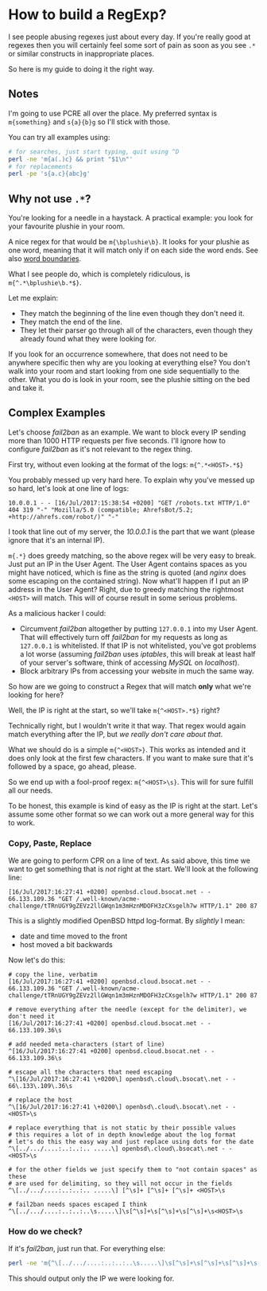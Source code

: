 # How to build a RegExp?

I see people abusing regexes just about every day.
If you're really good at regexes then you will certainly feel some sort of pain
as soon as you see `.*` or similar constructs in inappropriate places.

So here is my guide to doing it the right way.

## Notes

I'm going to use PCRE all over the place.
My preferred syntax is `m{something}` and `s{a}{b}g` so I'll stick with those.

You can try all examples using:

```bash
# for searches, just start typing, quit using ^D
perl -ne 'm{a(.)c} && print "$1\n"'
# for replacements
perl -pe 's{a.c}{abc}g'
```

## Why not use `.*`?

You're looking for a needle in a haystack.
A practical example: you look for your favourite plushie in your room.

A nice regex for that would be `m{\bplushie\b}`.
It looks for your plushie as one word, meaning that it will match only if on
each side the word ends.
See also [word
boundaries](http://www.regular-expressions.info/wordboundaries.html).

What I see people do, which is completely ridiculous, is
`m{^.*\bplushie\b.*$}`.

Let me explain:

* They match the beginning of the line even though they don't need it.
* They match the end of the line.
* They let their parser go through all of the characters, even though they
  already found what they were looking for.

If you look for an occurrence somewhere, that does not need to be anywhere
specific then why are you looking at everything else?
You don't walk into your room and start looking from one side sequentially to
the other.
What you do is look in your room, see the plushie sitting on the bed and take
it.

## Complex Examples

Let's choose *fail2ban* as an example.
We want to block every IP sending more than 1000 HTTP requests per five
seconds.
I'll ignore how to configure *fail2ban* as it's not relevant to the regex
thing.

First try, without even looking at the format of the logs: `m{^.*<HOST>.*$}`

You probably messed up very hard here.
To explain why you've messed up so hard, let's look at one line of logs:

```text
10.0.0.1 - - [16/Jul/2017:15:38:54 +0200] "GET /robots.txt HTTP/1.0" 404 319 "-" "Mozilla/5.0 (compatible; AhrefsBot/5.2; +http://ahrefs.com/robot/)" "-"
```

I took that line out of my server, the *10.0.0.1* is the part that we want
(please ignore that it's an internal IP).

`m{.*}` does greedy matching, so the above regex will be very easy to break.
Just put an IP in the User Agent.
The User Agent contains spaces as you might have noticed, which is fine as the
string is quoted (and *nginx* does some escaping on the contained string).
Now what'll happen if I put an IP address in the User Agent?
Right, due to greedy matching the rightmost `<HOST>` will match.
This will of course result in some serious problems.

As a malicious hacker I could:

* Circumvent *fail2ban* altogether by putting `127.0.0.1` into my User Agent.
  That will effectively turn off *fail2ban* for my requests as long as
  `127.0.0.1` is whitelisted. If that IP is not whitelisted, you've got
  problems a lot worse (assuming *fail2ban* uses *iptables*, this will break at
  least half of your server's software, think of accessing *MySQL* on
  *localhost*).
* Block arbitrary IPs from accessing your website in much the same way.

So how are we going to construct a Regex that will match **only** what we're
looking for here?

Well, the IP is right at the start, so we'll take `m{^<HOST>.*$}` right?

Technically right, but I wouldn't write it that way.
That regex would again match everything after the IP, but *we really don't care
about that*.

What we should do is a simple `m{^<HOST>}`.
This works as intended and it does only look at the first few characters.
If you want to make sure that it's followed by a space, go ahead, please.

So we end up with a fool-proof regex: `m{^<HOST>\s}`.
This will for sure fulfill all our needs.

To be honest, this example is kind of easy as the IP is right at the start.
Let's assume some other format so we can work out a more general way for this
to work.

### Copy, Paste, Replace

We are going to perform CPR on a line of text.
As said above, this time we want to get something that is *not* right at the
start.
We'll look at the following line:

```text
[16/Jul/2017:16:27:41 +0200] openbsd.cloud.bsocat.net - - 66.133.109.36 "GET /.well-known/acme-challenge/tTRnUGY9gZEVz2llGWqn1m3mHznMDOFH3zCXsgelh7w HTTP/1.1" 200 87
```

This is a slightly modified OpenBSD httpd log-format.
By *slightly* I mean:

* date and time moved to the front
* host moved a bit backwards

Now let's do this:

```text
# copy the line, verbatim
[16/Jul/2017:16:27:41 +0200] openbsd.cloud.bsocat.net - - 66.133.109.36 "GET /.well-known/acme-challenge/tTRnUGY9gZEVz2llGWqn1m3mHznMDOFH3zCXsgelh7w HTTP/1.1" 200 87

# remove everything after the needle (except for the delimiter), we don't need it
[16/Jul/2017:16:27:41 +0200] openbsd.cloud.bsocat.net - - 66.133.109.36\s

# add needed meta-characters (start of line)
^[16/Jul/2017:16:27:41 +0200] openbsd.cloud.bsocat.net - - 66.133.109.36\s

# escape all the characters that need escaping
^\[16/Jul/2017:16:27:41 \+0200\] openbsd\.cloud\.bsocat\.net - - 66\.133\.109\.36\s

# replace the host
^\[16/Jul/2017:16:27:41 \+0200\] openbsd\.cloud\.bsocat\.net - - <HOST>\s

# replace everything that is not static by their possible values
# this requires a lot of in depth knowledge about the log format
# let's do this the easy way and just replace using dots for the date
^\[../.../....:..:..:.. .....\] openbsd\.cloud\.bsocat\.net - - <HOST>\s

# for the other fields we just specify them to "not contain spaces" as these
# are used for delimiting, so they will not occur in the fields
^\[../.../....:..:..:.. .....\] [^\s]+ [^\s]+ [^\s]+ <HOST>\s

# fail2ban needs spaces escaped I think
^\[../.../....:..:..:..\s.....\]\s[^\s]+\s[^\s]+\s[^\s]+\s<HOST>\s
```

### How do we check?

If it's *fail2ban*, just run that.
For everything else:

```bash
perl -ne 'm{^\[../.../....:..:..:..\s.....\]\s[^\s]+\s[^\s]+\s[^\s]+\s([^\s]+)\s} && print "$1\n"'
```

This should output only the IP we were looking for.

